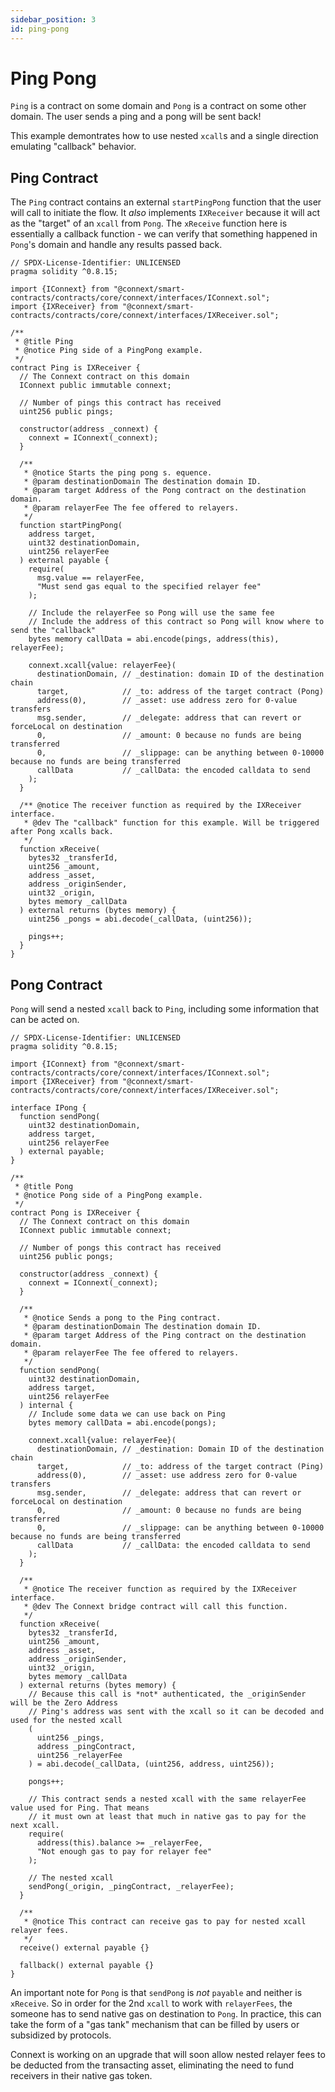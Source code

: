 ```yaml
---
sidebar_position: 3
id: ping-pong
---
```


# Ping Pong

`Ping` is a contract on some domain and `Pong` is a contract on some other domain. The user sends a ping and a pong will be sent back!

This example demontrates how to use nested `xcall`s and a single direction emulating "callback" behavior.

## Ping Contract

The `Ping` contract contains an external `startPingPong` function that the user will call to initiate the flow. It *also* implements `IXReceiver` because it will act as the "target" of an `xcall` from `Pong`. The `xReceive` function here is essentially a callback function - we can verify that something happened in `Pong`'s domain and handle any results passed back.

```solidity showLineNumbers
// SPDX-License-Identifier: UNLICENSED
pragma solidity ^0.8.15;

import {IConnext} from "@connext/smart-contracts/contracts/core/connext/interfaces/IConnext.sol";
import {IXReceiver} from "@connext/smart-contracts/contracts/core/connext/interfaces/IXReceiver.sol";

/**
 * @title Ping
 * @notice Ping side of a PingPong example.
 */
contract Ping is IXReceiver {
  // The Connext contract on this domain
  IConnext public immutable connext;

  // Number of pings this contract has received
  uint256 public pings;

  constructor(address _connext) {
    connext = IConnext(_connext);
  }

  /** 
   * @notice Starts the ping pong s. equence.
   * @param destinationDomain The destination domain ID. 
   * @param target Address of the Pong contract on the destination domain.
   * @param relayerFee The fee offered to relayers.
   */
  function startPingPong(
    address target, 
    uint32 destinationDomain, 
    uint256 relayerFee
  ) external payable {
    require(
      msg.value == relayerFee,
      "Must send gas equal to the specified relayer fee"
    );

    // Include the relayerFee so Pong will use the same fee 
    // Include the address of this contract so Pong will know where to send the "callback"
    bytes memory callData = abi.encode(pings, address(this), relayerFee);

    connext.xcall{value: relayerFee}(
      destinationDomain, // _destination: domain ID of the destination chain
      target,            // _to: address of the target contract (Pong)
      address(0),        // _asset: use address zero for 0-value transfers
      msg.sender,        // _delegate: address that can revert or forceLocal on destination
      0,                 // _amount: 0 because no funds are being transferred
      0,                 // _slippage: can be anything between 0-10000 because no funds are being transferred
      callData           // _callData: the encoded calldata to send
    );
  }

  /** @notice The receiver function as required by the IXReceiver interface.
   * @dev The "callback" function for this example. Will be triggered after Pong xcalls back.
   */
  function xReceive(
    bytes32 _transferId,
    uint256 _amount,
    address _asset,
    address _originSender,
    uint32 _origin,
    bytes memory _callData
  ) external returns (bytes memory) {
    uint256 _pongs = abi.decode(_callData, (uint256));

    pings++;
  }
}
```

## Pong Contract

`Pong` will send a nested `xcall` back to `Ping`, including some information that can be acted on. 

```solidity showLineNumbers
// SPDX-License-Identifier: UNLICENSED
pragma solidity ^0.8.15;

import {IConnext} from "@connext/smart-contracts/contracts/core/connext/interfaces/IConnext.sol";
import {IXReceiver} from "@connext/smart-contracts/contracts/core/connext/interfaces/IXReceiver.sol";

interface IPong {
  function sendPong(
    uint32 destinationDomain, 
    address target,
    uint256 relayerFee
  ) external payable;
}

/**
 * @title Pong
 * @notice Pong side of a PingPong example.
 */
contract Pong is IXReceiver {
  // The Connext contract on this domain
  IConnext public immutable connext;

  // Number of pongs this contract has received
  uint256 public pongs;

  constructor(address _connext) {
    connext = IConnext(_connext);
  }

  /** 
   * @notice Sends a pong to the Ping contract.
   * @param destinationDomain The destination domain ID.
   * @param target Address of the Ping contract on the destination domain.
   * @param relayerFee The fee offered to relayers. 
   */
  function sendPong(
    uint32 destinationDomain, 
    address target,
    uint256 relayerFee
  ) internal {
    // Include some data we can use back on Ping
    bytes memory callData = abi.encode(pongs);

    connext.xcall{value: relayerFee}(
      destinationDomain, // _destination: Domain ID of the destination chain
      target,            // _to: address of the target contract (Ping)
      address(0),        // _asset: use address zero for 0-value transfers
      msg.sender,        // _delegate: address that can revert or forceLocal on destination
      0,                 // _amount: 0 because no funds are being transferred
      0,                 // _slippage: can be anything between 0-10000 because no funds are being transferred
      callData           // _callData: the encoded calldata to send
    );
  }

  /** 
   * @notice The receiver function as required by the IXReceiver interface.
   * @dev The Connext bridge contract will call this function.
   */
  function xReceive(
    bytes32 _transferId,
    uint256 _amount,
    address _asset,
    address _originSender,
    uint32 _origin,
    bytes memory _callData
  ) external returns (bytes memory) {
    // Because this call is *not* authenticated, the _originSender will be the Zero Address
    // Ping's address was sent with the xcall so it can be decoded and used for the nested xcall
    (
      uint256 _pings, 
      address _pingContract, 
      uint256 _relayerFee
    ) = abi.decode(_callData, (uint256, address, uint256));
    
    pongs++;

    // This contract sends a nested xcall with the same relayerFee value used for Ping. That means
    // it must own at least that much in native gas to pay for the next xcall.
    require(
      address(this).balance >= _relayerFee,
      "Not enough gas to pay for relayer fee"
    );

    // The nested xcall
    sendPong(_origin, _pingContract, _relayerFee);
  }

  /** 
   * @notice This contract can receive gas to pay for nested xcall relayer fees.
   */
  receive() external payable {}
  
  fallback() external payable {}
}
```

An important note for `Pong` is that `sendPong` is *not* `payable` and neither is `xReceive`. So in order for the 2nd `xcall` to work with `relayerFees`, the someone has to send native gas on destination to `Pong`. In practice, this can take the form of a "gas tank" mechanism that can be filled by users or subsidized by protocols.

Connext is working on an upgrade that will soon allow nested relayer fees to be deducted from the transacting asset, eliminating the need to fund receivers in their native gas token.
